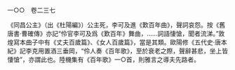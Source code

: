 一○○　卷二三七

《同昌公主》（出《杜陽編》）公主死，李可及進《歎百年曲》，聲詞哀怨。按《舊唐書·曹確傳》亦記“伶官李可及爲《歎百年》舞曲，……詞語悽愴，聞者流涕。”敦煌寫本曲子中有《丈夫百歲篇》、《女人百歲篇》，當是其類。歐陽修《五代史·唐本紀》記李克用置酒三垂岡，“伶人奏《百年歌》，至於衰老之際，聲辭甚悲，坐上皆悽愴”，亦謂此也。陸機集有《百年歌》一○首，則雅言之導夫先路者。